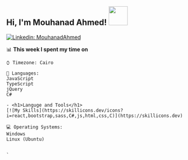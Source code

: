 <h2> Hi, I'm Mouhanad Ahmed! <img src="https://media.giphy.com/media/mGcNjsfWAjY5AEZNw6/giphy.gif" width="50"></h2>


[![Linkedin: MouhanadAhmed](https://img.shields.io/badge/-MouhandAhmed-blue?style=flat-square&logo=Linkedin&logoColor=white&link=https://www.linkedin.com/in/mouhanad-ahmed-2b70a318b)](https://www.linkedin.com/in/mouhanad-ahmed-2b70a318b)
<!--


### <img src="https://media.giphy.com/media/VgCDAzcKvsR6OM0uWg/giphy.gif" width="50"> A little more about me...  

```javascript
const thai = {
  pronouns: "He" | "His",
  code: [Javascript, Typescript, HTML, CSS, C, C#, Embeded C],
  tools: [ React, Redux, Styled-Components]}
```


<img src="https://media.giphy.com/media/LnQjpWaON8nhr21vNW/giphy.gif" width="60"> <em><b>I love connecting with different people</b> so if you want to say <b>hi, I'll be happy to meet you more!</b> :)</em>


---

---
<!--START_SECTION:waka-->


📊 **This week I spent my time on** 

```text
⌚︎ Timezone: Cairo

💬 Languages: 
JavaScript              
TypeScript              
jQuery                   
C#

- <h1>Languge and Tools</h1>
[![My Skills](https://skillicons.dev/icons?i=react,bootstrap,sass,C#,js,html,css,C)](https://skillicons.dev)

💻 Operating Systems: 
Windows                 
Linux (Ubuntu)


`
